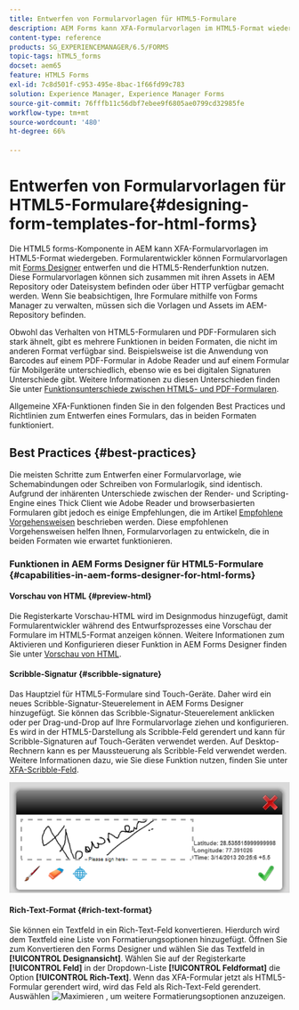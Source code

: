 ```yaml
---
title: Entwerfen von Formularvorlagen für HTML5-Formulare
description: AEM Forms kann XFA-Formularvorlagen im HTML5-Format wiedergeben. Formularentwickler können Formularvorlagen mit Designer entwerfen und die HTML5-Render-Funktion nutzen.
content-type: reference
products: SG_EXPERIENCEMANAGER/6.5/FORMS
topic-tags: hTML5_forms
docset: aem65
feature: HTML5 Forms
exl-id: 7c8d501f-c953-495e-8bac-1f66fd99c783
solution: Experience Manager, Experience Manager Forms
source-git-commit: 76fffb11c56dbf7ebee9f6805ae0799cd32985fe
workflow-type: tm+mt
source-wordcount: '480'
ht-degree: 66%

---
```


# Entwerfen von Formularvorlagen für HTML5-Formulare{#designing-form-templates-for-html-forms}

Die HTML5 forms-Komponente in AEM kann XFA-Formularvorlagen im HTML5-Format wiedergeben. Formularentwickler können Formularvorlagen mit [Forms Designer](https://www.adobe.com/go/learn_aemforms_designer_63_de) entwerfen und die HTML5-Renderfunktion nutzen. Diese Formularvorlagen können sich zusammen mit ihren Assets in AEM Repository oder Dateisystem befinden oder über HTTP verfügbar gemacht werden. Wenn Sie beabsichtigen, Ihre Formulare mithilfe von Forms Manager zu verwalten, müssen sich die Vorlagen und Assets im AEM-Repository befinden.

Obwohl das Verhalten von HTML5-Formularen und PDF-Formularen sich stark ähnelt, gibt es mehrere Funktionen in beiden Formaten, die nicht im anderen Format verfügbar sind. Beispielsweise ist die Anwendung von Barcodes auf einem PDF-Formular in Adobe Reader und auf einem Formular für Mobilgeräte unterschiedlich, ebenso wie es bei digitalen Signaturen Unterschiede gibt. Weitere Informationen zu diesen Unterschieden finden Sie unter [Funktionsunterschiede zwischen HTML5- und PDF-Formularen](../../forms/using/feature-differentiation-html5-forms-pdf-forms.md).

Allgemeine XFA-Funktionen finden Sie in den folgenden Best Practices und Richtlinien zum Entwerfen eines Formulars, das in beiden Formaten funktioniert.

## Best Practices {#best-practices}

Die meisten Schritte zum Entwerfen einer Formularvorlage, wie Schemabindungen oder Schreiben von Formularlogik, sind identisch. Aufgrund der inhärenten Unterschiede zwischen der Render- und Scripting-Engine eines Thick Client wie Adobe Reader und browserbasierten Formularen gibt jedoch es einige Empfehlungen, die im Artikel [Empfohlene Vorgehensweisen](/help/forms/using/design-accessible-html5-forms.md) beschrieben werden. Diese empfohlenen Vorgehensweisen helfen Ihnen, Formularvorlagen zu entwickeln, die in beiden Formaten wie erwartet funktionieren.

### Funktionen in AEM Forms Designer für HTML5-Formulare {#capabilities-in-aem-forms-designer-for-html-forms}

#### Vorschau von HTML {#preview-html}

Die Registerkarte Vorschau-HTML wird im Designmodus hinzugefügt, damit Formularentwickler während des Entwurfsprozesses eine Vorschau der Formulare im HTML5-Format anzeigen können. Weitere Informationen zum Aktivieren und Konfigurieren dieser Funktion in AEM Forms Designer finden Sie unter [Vorschau von HTML](../../forms/using/preview-xdp-forms-html.md).

#### Scribble-Signatur {#scribble-signature}

Das Hauptziel für HTML5-Formulare sind Touch-Geräte. Daher wird ein neues Scribble-Signatur-Steuerelement in AEM Forms Designer hinzugefügt. Sie können das Scribble-Signatur-Steuerelement anklicken oder per Drag-und-Drop auf Ihre Formularvorlage ziehen und konfigurieren. Es wird in der HTML5-Darstellung als Scribble-Feld gerendert und kann für Scribble-Signaturen auf Touch-Geräten verwendet werden. Auf Desktop-Rechnern kann es per Maussteuerung als Scribble-Feld verwendet werden. Weitere Informationen dazu, wie Sie diese Funktion nutzen, finden Sie unter [XFA-Scribble-Feld](../../forms/using/scribble-signature.md).

![4](assets/4.png)

#### Rich-Text-Format {#rich-text-format}

Sie können ein Textfeld in ein Rich-Text-Feld konvertieren. Hierdurch wird dem Textfeld eine Liste von Formatierungsoptionen hinzugefügt. Öffnen Sie zum Konvertieren den Forms Designer und wählen Sie das Textfeld in **[!UICONTROL Designansicht]**. Wählen Sie auf der Registerkarte **[!UICONTROL Feld]** in der Dropdown-Liste **[!UICONTROL Feldformat]** die Option **[!UICONTROL Rich-Text]**. Wenn das XFA-Formular jetzt als HTML5-Formular gerendert wird, wird das Feld als Rich-Text-Feld gerendert. Auswählen ![Maximieren](assets/maximize_icon.svg) , um weitere Formatierungsoptionen anzuzeigen.
